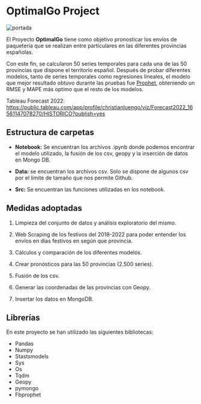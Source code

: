 # OptimalGo Project

![portada](https://www.seguritecnia.es/wp-content/uploads/2021/06/relacion-entre-logistica-y-tecnologia-1200x800.jpg)

El Proyecto **OptimalGo** tiene como objetivo pronosticar los envíos de paquetería que se realizan entre particulares en las diferentes provincias españolas.

Con este fin, se calcularon 50 series temporales para cada una de las 50 provincias que dispone el territorio español. Después de probar diferentes modelos, tanto de series temporales como regresiones lineales, el modelo que mejor resultado obtuvo durante las pruebas fue [Prophet](https://facebook.github.io/prophet/), obteniendo un RMSE y MAPE más optimo que el resto de los modelos. 

Tableau Forecast 2022: https://public.tableau.com/app/profile/christianluengo/viz/Forecast2022_16561147078270/HISTORICO?publish=yes
      
## Estructura de carpetas 

- **Notebook:** Se encuentran los archivos .ipynb donde podemos encontrar el modelo utilizado, la fusión de los csv, geopy y la inserción de datos en Mongo DB.

- **Data:** se encuentran los archivos csv. Solo se dispone de algunos csv por el límite de tamaño que nos permite Github.

- **Src:** Se encuentran las funciones utilizadas en los notebook.


## Medidas adoptadas

1. Limpieza del conjunto de datos y análisis exploratorio del mismo.

2. Web Scraping de los festivos del 2018-2022 para poder entender los envíos en días festivos en según que provincia.

3. Cálculos y comparación de los diferentes modelos.

4. Crear pronósticos para las 50 provincias (2.500 series).

5. Fusión de los csv.

6. Generar las coordenadas de las provincias con Geopy.

7. Insertar los datos en MongoDB.

## Librerías

En este proyecto se han utilizado las siguientes bibliotecas:

- Pandas
- Numpy
- Stastsmodels
- Sys
- Os
- Tqdm
- Geopy
- pymongo
- Fbprophet
